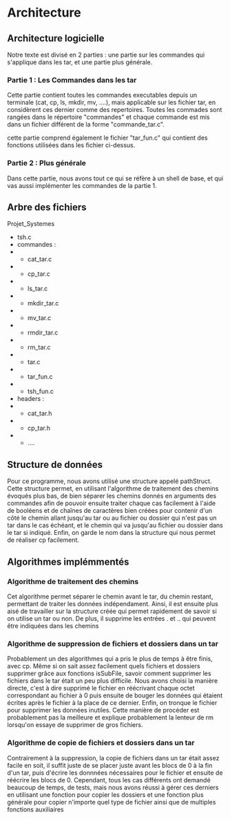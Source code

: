 # Architecture

## Architecture logicielle

Notre texte est divisé en 2 parties : une partie sur les commandes qui s'applique dans les tar, et une partie plus générale.

### Partie 1 : Les Commandes dans les tar

Cette partie contient toutes les commandes executables depuis un terminale (cat, cp, ls, mkdir, mv, ....), mais applicable sur les fichier tar, en considèrent ces dernier comme des repertoires.
Toutes les commades sont rangées dans le répertoire "commandes" et chaque commande est mis dans un fichier différent de la forme "commande_tar.c".

cette partie comprend également le fichier "tar_fun.c" qui contient des fonctions utilisées dans les fichier ci-dessus.

### Partie 2 : Plus générale

Dans cette partie, nous avons tout ce qui se réfère à un shell de base, et qui vas aussi implémenter les commandes de la partie 1.

## Arbre des fichiers

Projet_Systemes

- tsh.c
- commandes :
- - cat_tar.c
- - cp_tar.c
- - ls_tar.c
- - mkdir_tar.c
- - mv_tar.c
- - rmdir_tar.c
- - rm_tar.c
- - tar.c
- - tar_fun.c
- - tsh_fun.c
- headers :
- - cat_tar.h
- - cp_tar.h
- - ....

## Structure de données

Pour ce programme, nous avons utilisé une structure appelé pathStruct.
Cette structure permet, en utilisant l'algorithme de traitement des chemins évoqués plus bas, de bien séparer les chemins donnés en arguments des commandes afin de pouvoir ensuite traiter chaque cas facilement à l'aide de booléens et de chaînes de caractères bien créées pour contenir d'un côté le chemin allant jusqu'au tar ou au fichier ou dossier qui n'est pas un tar dans le cas échéant, et le chemin qui va jusqu'au fichier ou dossier dans le tar si indiqué.
Enfin, on garde le nom dans la structure qui nous permet de réaliser cp facilement.

## Algorithmes implémmentés

### Algorithme de traitement des chemins

Cet algorithme permet séparer le chemin avant le tar, du chemin restant, permettant de traiter les données indépendament.
Ainsi, il est ensuite plus aisé de travailler sur la structure créée qui permet rapidement de savoir si on utilise un tar ou non.
De plus, il supprime les entrées . et .. qui peuvent être indiquées dans les chemins

### Algorithme de suppression de fichiers et dossiers dans un tar

Probablement un des algorithmes qui a pris le plus de temps à être finis, avec cp. Même si on sait assez facilement quels fichiers et dossiers supprimer grâce aux fonctions isSubFile, savoir comment supprimer les fichiers dans le tar était un peu plus difficile. Nous avons choisi la manière directe, c'est à dire supprimé le fichier en réécrivant chaque octet correspondant au fichier à 0 puis ensuite de bouger les données qui étaient écrites après le fichier à la place de ce dernier. Enfin, on tronque le fichier pour supprimer les données inutiles. Cette manière de procéder est probablement pas la meilleure et explique probablement la lenteur de rm lorsqu'on essaye de supprimer de gros fichiers.

### Algorithme de copie de fichiers et dossiers dans un tar

Contrairement à la suppression, la copie de fichiers dans un tar était assez facile en soit, il suffit juste de se placer juste avant les blocs de 0 à la fin d'un tar, puis d'écrire les donnnées nécessaires pour le fichier et ensuite de réécrire les blocs de 0. Cependant, tous les cas différents ont demandé beaucoup de temps, de tests, mais nous avons réussi à gérer ces derniers en utilisant une fonction pour copier les dossiers et une fonction plus générale pour copier n'importe quel type de fichier ainsi que de multiples fonctions auxiliaires